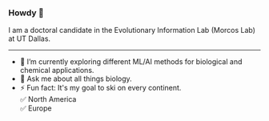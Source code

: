 ### Howdy 👋

I am a doctoral candidate in the Evolutionary Information Lab (Morcos Lab) at UT Dallas. 

------

- 🌱 I’m currently exploring different ML/AI methods for biological and chemical applications.
- 💬 Ask me about all things biology.
- ⚡ Fun fact: It's my goal to ski on every continent.\
  ✅ North America\
  ✅ Europe    
 
